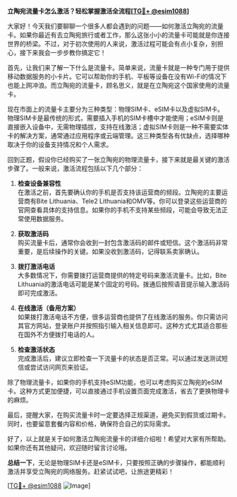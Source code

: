 **立陶宛流量卡怎么激活？轻松掌握激活全流程[[TG💪+ @esim1088](https://t.me/s/esim1088)]**

大家好！今天我们要聊聊一个很多人都会遇到的问题——如何激活立陶宛的流量卡。如果你最近有去立陶宛旅行或者工作，那么这张小小的流量卡可能就是你连接世界的桥梁。不过，对于初次使用的人来说，激活过程可能会有点小复杂，别担心，接下来我会一步步教你搞定它！

首先，让我们来了解一下什么是流量卡。简单来说，流量卡就是一种专门用于提供移动数据服务的小卡片。它可以帮助你的手机、平板等设备在没有Wi-Fi的情况下也能上网冲浪。而立陶宛的流量卡，顾名思义，就是在立陶宛这个国家使用的流量卡。

现在市面上的流量卡主要分为三种类型：物理SIM卡、eSIM卡以及虚拟SIM卡。物理SIM卡是最传统的形式，需要插入手机的SIM卡槽中才能使用；eSIM卡则是直接嵌入设备中，无需物理插拔，支持在线激活；虚拟SIM卡则是一种不需要实体卡的解决方案，通常通过应用程序或云端管理。这三种类型各有优缺点，选择哪种取决于你的设备支持情况和个人需求。

回到正题，假设你已经购买了一张立陶宛的物理流量卡，接下来就是最关键的激活步骤了。一般来说，激活流程包括以下几个部分：

1. **检查设备兼容性**  
   在激活之前，首先要确认你的手机是否支持该运营商的频段。立陶宛的主要运营商有Bite Lithuania、Tele2 Lithuania和OMV等。你可以登录这些运营商的官网查看具体的支持信息。如果你的手机不支持某些频段，可能会导致无法正常使用数据服务。

2. **获取激活码**  
   购买流量卡后，通常你会收到一封包含激活码的邮件或短信。这个激活码非常重要，是后续操作的关键。如果没收到激活码，记得联系卖家确认。

3. **拨打激活电话**  
   大多数情况下，你需要拨打运营商提供的特定号码来激活流量卡。比如，Bite Lithuania的激活电话可能是某个固定的号码。拨通后按照语音提示输入激活码即可完成激活。

4. **在线激活（备用方案）**  
   如果拨打激活电话不方便，很多运营商也提供了在线激活的服务。你只需访问其官方网站，登录账户并按照指引输入相关信息即可。这种方式尤其适合那些在国外不方便拨打电话的人。

5. **检查激活状态**  
   完成激活后，建议立即检查一下流量卡的状态是否正常。可以通过发送测试短信或尝试访问网页来验证。

除了物理流量卡，如果你的手机支持eSIM功能，也可以考虑购买立陶宛的eSIM卡。这种方式更加便捷，可以直接通过手机设置页面完成激活，省去了更换物理卡的麻烦。

最后，提醒大家，在购买流量卡时一定要选择正规渠道，避免买到假货或过期卡。同时，也要留意套餐内容和价格，确保符合自己的实际需求。

好了，以上就是关于如何激活立陶宛流量卡的详细介绍啦！希望对大家有所帮助。如果你还有其他疑问，欢迎随时留言讨论哦。

**总结一下**，无论是物理SIM卡还是eSIM卡，只要按照正确的步骤操作，都能顺利激活并享受立陶宛的网络服务。赶紧试试吧，让旅途更精彩！

[[TG💪+ @esim1088](https://t.me/s/esim1088) ![Image](https://i.postimg.cc/4NQfJmqS/Snipaste-2025-05-13-00-14-12.png)]